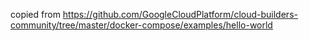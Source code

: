 copied from 
https://github.com/GoogleCloudPlatform/cloud-builders-community/tree/master/docker-compose/examples/hello-world 